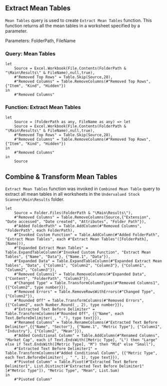 ## Extract Mean Tables
`Mean Tables` query is used to create `Extract Mean Tables` function. 
This function returns all the mean tables in a worksheet specified by a parameter.

Parameters: FolderPath, FileName

### Query: Mean Tables
```
let
    Source = Excel.Workbook(File.Contents(FolderPath & "\Main\Results\" & FileName),null,true),
    #"Removed Top Rows" = Table.Skip(Source,28),
    #"Removed Columns" = Table.RemoveColumns(#"Removed Top Rows",{"Item", "Kind", "Hidden"})
in
    #"Removed Columns"
```

### Function: Extract Mean Tables
```
let
    Source = (FolderPath as any, FileName as any) => let
    Source = Excel.Workbook(File.Contents(FolderPath & "\Main\Results\" & FileName),null,true),
    #"Removed Top Rows" = Table.Skip(Source,28),
    #"Removed Columns" = Table.RemoveColumns(#"Removed Top Rows",{"Item", "Kind", "Hidden"})
in
    #"Removed Columns"
in
    Source
```

## Combine & Transform Mean Tables
`Extract Mean Tables` function was invoked in `Combined Mean Table` query to extract all mean tables in all worksheets in the `Undervalued Stock Scanner\Main\Results` folder. 

```
let
    Source = Folder.Files(FolderPath & "\Main\Results\"),
    #"Removed Columns" = Table.RemoveColumns(Source,{"Extension", "Date accessed", "Date created", "Attributes", "Folder Path"}),
    #"Added FolderPath" = Table.AddColumn(#"Removed Columns", "FolderPath", each FolderPath),
    #"Invoked Custom Function" = Table.AddColumn(#"Added FolderPath", "Extract Mean Tables", each #"Extract Mean Tables"([FolderPath], [Name])),
    #"Expanded Extract Mean Tables" = Table.ExpandTableColumn(#"Invoked Custom Function", "Extract Mean Tables", {"Name", "Data"}, {"Name.1", "Data"}),
    #"Expanded Data" = Table.ExpandTableColumn(#"Expanded Extract Mean Tables", "Data", {"Column1", "Column2", "Column3"}, {"Column1", "Column2", "Column3"}),
    #"Removed Columns1" = Table.RemoveColumns(#"Expanded Data",{"Content", "FolderPath", "Column3"}),
    #"Changed Type" = Table.TransformColumnTypes(#"Removed Columns1",{{"Column2", type number}}),
    #"Removed Errors" = Table.RemoveRowsWithErrors(#"Changed Type", {"Column2"}),
    #"Rounded Off" = Table.TransformColumns(#"Removed Errors",{{"Column2", each Number.Round(_, 2), type number}}),
    #"Extracted Text Before Delimiter" = Table.TransformColumns(#"Rounded Off", {{"Name", each Text.BeforeDelimiter(_, "."), type text}}),
    #"Renamed Columns" = Table.RenameColumns(#"Extracted Text Before Delimiter",{{"Name", "Sector"}, {"Name.1", "Metric Type"}, {"Column1", "Industry"}, {"Column2", "Mean"}}),
    #"Added Conditional Column" = Table.AddColumn(#"Renamed Columns", "Market Cap", each if Text.EndsWith([Metric Type], "L") then "Large" else if Text.EndsWith([Metric Type], "M") then "Mid" else "Small"),
    #"Extracted Text Before Delimiter1" = Table.TransformColumns(#"Added Conditional Column", {{"Metric Type", each Text.BeforeDelimiter(_, "_", 1), type text}}),
    #"Pivoted Column" = Table.Pivot(#"Extracted Text Before Delimiter1", List.Distinct(#"Extracted Text Before Delimiter1"[#"Metric Type"]), "Metric Type", "Mean", List.Sum)
in
    #"Pivoted Column"
```